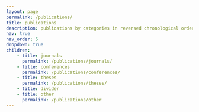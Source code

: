 ```yaml
---
layout: page
permalink: /publications/
title: publications
description: publications by categories in reversed chronological order. generated by jekyll-scholar.
nav: true
nav_order: 5
dropdown: true
children: 
    - title: journals
      permalink: /publications/journals/
    - title: conferences
      permalink: /publications/conferences/
    - title: theses
      permalink: /publications/theses/
    - title: divider
    - title: other
      permalink: /publications/other
---
```


<!-- _pages/publications.md -->

<!-- Bibsearch Feature -->

<!--
{% include bib_search.liquid %}
-->

<!-- <div class="publications"> -->

<!-- {% bibliography -f conferences -q @*[year={{y}}]* %} -->

<!-- </div> -->
